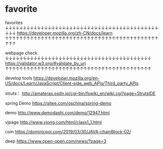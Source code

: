 # favorite
favorites
↓↓↓↓↓↓↓↓↓↓↓↓↓↓↓↓↓↓↓↓↓↓↓↓↓↓↓↓↓↓↓↓↓↓↓↓↓↓↓↓↓↓↓↓↓↓
https://developer.mozilla.org/zh-CN/docs/learn
↑↑↑↑↑↑↑↑↑↑↑↑↑↑↑↑↑↑↑↑↑↑↑↑↑↑↑↑↑↑↑↑↑↑↑↑↑↑↑↑↑↑↑↑↑↑

webpage check 
↓↓↓↓↓↓↓↓↓↓↓↓↓↓↓↓↓↓↓↓↓↓↓↓↓↓↓↓↓↓↓↓↓↓↓↓↓↓↓↓↓
https://validator.w3.org/#validate_by_uri
↑↑↑↑↑↑↑↑↑↑↑↑↑↑↑↑↑↑↑↑↑↑↑↑↑↑↑↑↑↑↑↑↑↑↑↑↑↑↑↑↑

develop tools
https://developer.mozilla.org/en-US/docs/Learn/JavaScript/Client-side_web_APIs/Third_party_APIs


struts：
http://amateras.osdn.jp/cgi-bin/fswiki_en/wiki.cgi?page=StrutsIDE

spring Demo
https://gitee.com/oschina/spring-demo

demo 
http://www.demodashi.com/demo/12947.html

vjpage
http://www.vjong.com/html/class1_1.html

coin
https://dominicpoi.com/2019/03/30/JAVA-chainBlock-02/

deep
https://www.open-open.com/news/?page=3
